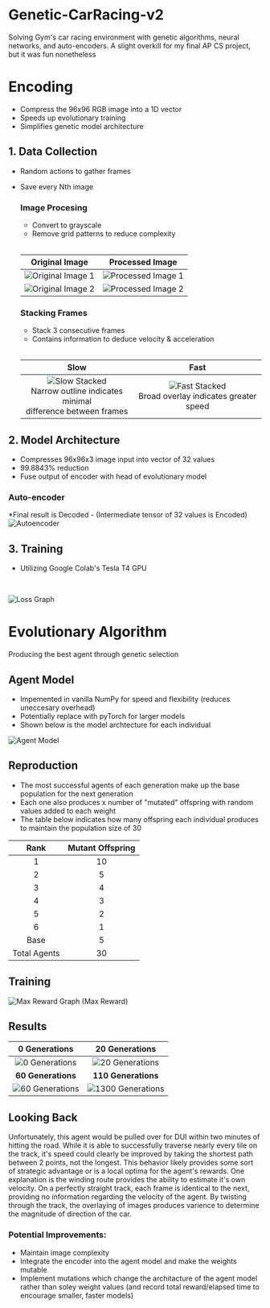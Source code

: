 # Genetic-CarRacing-v2
Solving Gym's car racing environment with genetic algorithms, neural networks, and auto-encoders. A slight overkill for my final AP CS project, but it was fun nonetheless

# Encoding
- Compress the 96x96 RGB image into a 1D vector
- Speeds up evolutionary training 
- Simplifies genetic model architecture

## 1. Data Collection
- Random actions to gather frames
- Save every Nth image
  ### Image Procesing
  - Convert to grayscale
  - Remove grid patterns to reduce complexity
  <br>

  | Original Image | Processed Image |
  | :----------------: | :----------------: |
  | ![Original Image 1](media/original1.png) | ![Processed Image 1](media/processed1.png) |
  | ![Original Image 2](media/original2.png) | ![Processed Image 2](media/processed2.png) |




  ### Stacking Frames
  - Stack 3 consecutive frames
  - Contains information to deduce velocity & acceleration
  
  <br>
  
  | Slow | Fast |
  | :----------------: | :----------------: |
  | ![Slow Stacked](media/slow_stacked.png) <br>Narrow outline indicates minimal <br> difference between frames| ![Fast Stacked](media/fast_stacked.png) <br>Broad overlay indicates greater speed|

## 2. Model Architecture
- Compresses 96x96x3 image input into vector of 32 values
- 99.8843% reduction
- Fuse output of encoder with head of evolutionary model
### Auto-encoder
*Final result is Decoded - (Intermediate tensor of 32 values is Encoded)
![Autoencoder](media/autoencoder.png)

  
## 3. Training
- Utilizing Google Colab's Tesla T4 GPU
<br>

![Loss Graph](media/loss_chart.png)

# Evolutionary Algorithm
Producing the best agent through genetic selection

## Agent Model
  - Impemented in vanilla NumPy for speed and flexibility (reduces uneccesary overhead)
  - Potentially replace with pyTorch for larger models 
  - Shown below is the model archtecture for each individual

![Agent Model](media/agent_model.png)



## Reproduction
  - The most successful agents of each generation make up the base population for the next generation
  - Each one also produces x number of "mutated" offspring with random values added to each weight
  - The table below indicates how many offspring each individual produces to maintain the population size of 30


Rank   | Mutant Offspring
| :------------: | :-------------: |
|1      |        10        |
|2      |        5         |
|3      |        4         |
|4      |        3         |
|5      |        2         |
|6      |        1         |
|Base      |        5         |
|Total Agents      |        30         |




## Training
![Max Reward Graph](media/reward_chart.png)
(Max Reward)

## Results

| <center>**0 Generations**</center> | <center>**20 Generations**</center> |
| :------------: | :-------------: |
| ![0 Generations](media/runs/test1.gif) | ![20 Generations](media/runs/test20.gif) |
| <center>**60 Generations**</center> | <center>**110 Generations**</center> |
| ![60 Generations](media/runs/test50.gif) | ![1300 Generations](media/runs/test130.gif) |



## Looking Back
Unfortunately, this agent would be pulled over for DUI within two minutes of hitting the road. While it is able to successfully traverse nearly every tile on the track, it's speed could clearly be improved by taking the shortest path between 2 points, not the longest. This behavior likely provides some sort of strategic advantage or is a local optima for the agent's rewards. 
One explanation is the winding route provides the ability to estimate it's own velocity. On a perfectly straight track, each frame is identical to the next, providing no information regarding the velocity of the agent. By twisting through the track, the overlaying of images produces varience to determine the magnitude of direction of the car.
  
  ### Potential Improvements:
  - Maintain image complexity 
  - Integrate the encoder into the agent model and make the weights mutable
  - Implement mutations which change the architacture of the agent model rather than soley weight values (and record total reward/elapsed time to encourage smaller, faster models)


  

